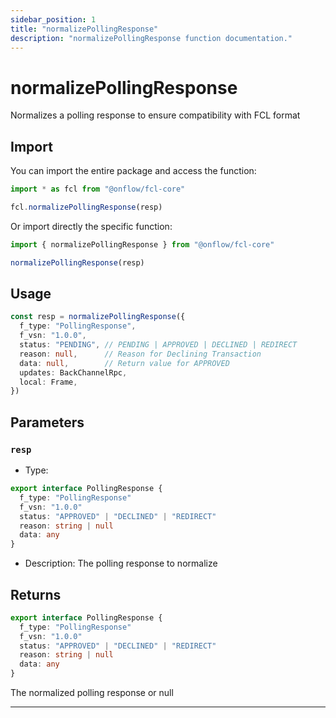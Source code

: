 ```yaml
---
sidebar_position: 1
title: "normalizePollingResponse"
description: "normalizePollingResponse function documentation."
---
```


<!-- THIS DOCUMENT IS AUTO-GENERATED FROM [onflow/fcl-core/src/normalizers/service/polling-response.ts](https://github.com/onflow/fcl-js/tree/master/packages/fcl-core/src/normalizers/service/polling-response.ts). DO NOT EDIT MANUALLY -->

# normalizePollingResponse

Normalizes a polling response to ensure compatibility with FCL format

## Import

You can import the entire package and access the function:

```typescript
import * as fcl from "@onflow/fcl-core"

fcl.normalizePollingResponse(resp)
```

Or import directly the specific function:

```typescript
import { normalizePollingResponse } from "@onflow/fcl-core"

normalizePollingResponse(resp)
```

## Usage

```typescript
const resp = normalizePollingResponse({
  f_type: "PollingResponse",
  f_vsn: "1.0.0",
  status: "PENDING", // PENDING | APPROVED | DECLINED | REDIRECT
  reason: null,      // Reason for Declining Transaction
  data: null,        // Return value for APPROVED
  updates: BackChannelRpc,
  local: Frame,
})
```

## Parameters

### `resp` 


- Type: 
```typescript
export interface PollingResponse {
  f_type: "PollingResponse"
  f_vsn: "1.0.0"
  status: "APPROVED" | "DECLINED" | "REDIRECT"
  reason: string | null
  data: any
}
```
- Description: The polling response to normalize


## Returns

```typescript
export interface PollingResponse {
  f_type: "PollingResponse"
  f_vsn: "1.0.0"
  status: "APPROVED" | "DECLINED" | "REDIRECT"
  reason: string | null
  data: any
}
```


The normalized polling response or null

---